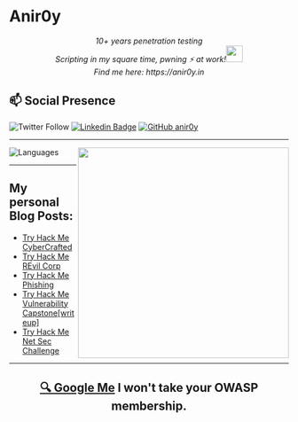 # Anir0y

<p align="center"><em>10+ years penetration testing<br>
  Scripting in my square time, pwning ⚡ at work!<img src="https://media.giphy.com/media/WUlplcMpOCEmTGBtBW/giphy.gif" width="30"> <br>
  Find me here: https://anir0y.in
</em></p>

## 📫 Social Presence

![Twitter Follow](https://img.shields.io/twitter/follow/anir0y?color=blue&style=for-the-badge&logo=twitter)
[![Linkedin Badge](https://img.shields.io/badge/Animesh%20Roy-Connect%20on%20linkedin-black?style=for-the-badge&logo=linkedin)](https://www.linkedin.com/in/anir0y/)
[![GitHub anir0y](https://img.shields.io/github/followers/anir0y?label=GitHub&style=for-the-badge&logo=github)](https://github.com/anir0y)

---

<img align='right' src="https://github-readme-stats.vercel.app/api?username=anir0y&show_icons=true&theme=dark" width="380">
<p align="left">
  <img  src="https://github-readme-stats.vercel.app/api/top-langs/?username=anir0y&layout=compact&hide=html,css" alt="Languages" />
</p>


---

## My personal Blog Posts:

<!-- CLASS:START -->
- [Try Hack Me CyberCrafted](https://classroom.anir0y.in/post/tryhackme-cybercrafted/)
- [Try Hack Me REvil Corp](https://classroom.anir0y.in/post/tryhackme-revilcorp/)
- [Try Hack Me Phishing](https://classroom.anir0y.in/post/tryhackme-phishingyl/)
- [Try Hack Me Vulnerability Capstone[writeup]](https://classroom.anir0y.in/post/tryhackme-vulnerabilitycapstone/)
- [Try Hack Me Net Sec Challenge](https://classroom.anir0y.in/post/tryhackme-netsecchallenge/)
<!-- CLASS:END -->

---

<h2 align=center>
  <a href="https://google.com/search?q=@anir0y">🔍 Google Me</a> I won't take your OWASP membership. 
</h2>


